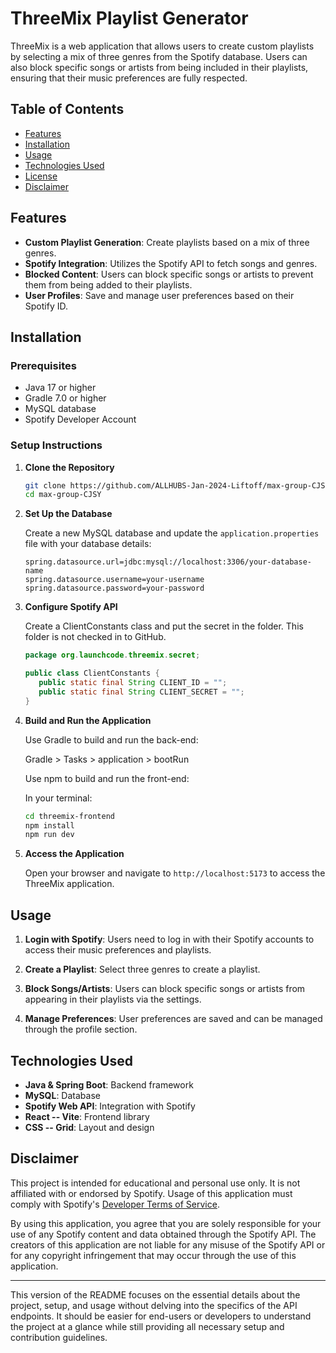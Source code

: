 # ThreeMix Playlist Generator

ThreeMix is a web application that allows users to create custom playlists by selecting a mix of three genres from the Spotify database. Users can also block specific songs or artists from being included in their playlists, ensuring that their music preferences are fully respected.

## Table of Contents
- [Features](#features)
- [Installation](#installation)
- [Usage](#usage)
- [Technologies Used](#technologies-used)
- [License](#license)
- [Disclaimer](#disclaimer)

## Features

- **Custom Playlist Generation**: Create playlists based on a mix of three genres.
- **Spotify Integration**: Utilizes the Spotify API to fetch songs and genres.
- **Blocked Content**: Users can block specific songs or artists to prevent them from being added to their playlists.
- **User Profiles**: Save and manage user preferences based on their Spotify ID.

## Installation

### Prerequisites

- Java 17 or higher
- Gradle 7.0 or higher
- MySQL database
- Spotify Developer Account

### Setup Instructions

1. **Clone the Repository**

   ```bash
   git clone https://github.com/ALLHUBS-Jan-2024-Liftoff/max-group-CJSY.git
   cd max-group-CJSY
   ```

2. **Set Up the Database**

   Create a new MySQL database and update the `application.properties` file with your database details:

   ```properties
   spring.datasource.url=jdbc:mysql://localhost:3306/your-database-name
   spring.datasource.username=your-username
   spring.datasource.password=your-password
   ```

3. **Configure Spotify API**

   Create a ClientConstants class and put the secret in the folder. This folder is not checked in to GitHub.

   ```java
   package org.launchcode.threemix.secret;

   public class ClientConstants {
      public static final String CLIENT_ID = "";
      public static final String CLIENT_SECRET = "";
   }
   ```

4. **Build and Run the Application**

   Use Gradle to build and run the back-end:

   Gradle > Tasks > application > bootRun 

   Use npm to build and run the front-end:

   In your terminal:

   ```bash
   cd threemix-frontend
   npm install
   npm run dev
   ```

5. **Access the Application**

   Open your browser and navigate to `http://localhost:5173` to access the ThreeMix application.

## Usage

1. **Login with Spotify**: Users need to log in with their Spotify accounts to access their music preferences and playlists.

2. **Create a Playlist**: Select three genres to create a playlist.

3. **Block Songs/Artists**: Users can block specific songs or artists from appearing in their playlists via the settings.

4. **Manage Preferences**: User preferences are saved and can be managed through the profile section.

## Technologies Used

- **Java & Spring Boot**: Backend framework
- **MySQL**: Database
- **Spotify Web API**: Integration with Spotify
- **React -- Vite**: Frontend library 
- **CSS -- Grid**: Layout and design

## Disclaimer

This project is intended for educational and personal use only. It is not affiliated with or endorsed by Spotify. Usage of this application must comply with Spotify's [Developer Terms of Service](https://developer.spotify.com/terms/).

By using this application, you agree that you are solely responsible for your use of any Spotify content and data obtained through the Spotify API. The creators of this application are not liable for any misuse of the Spotify API or for any copyright infringement that may occur through the use of this application.

---

This version of the README focuses on the essential details about the project, setup, and usage without delving into the specifics of the API endpoints. It should be easier for end-users or developers to understand the project at a glance while still providing all necessary setup and contribution guidelines.